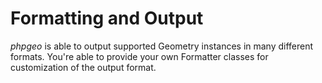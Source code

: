 # Formatting and Output

*phpgeo* is able to output supported Geometry instances in many different
formats. You're able to provide your own Formatter classes for customization
of the output format.

